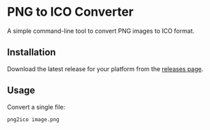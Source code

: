 # PNG to ICO Converter

A simple command-line tool to convert PNG images to ICO format.

## Installation

Download the latest release for your platform from the [releases page](https://github.com/AvicennaJr/png2ico/releases).

## Usage

Convert a single file:
```bash
png2ico image.png
